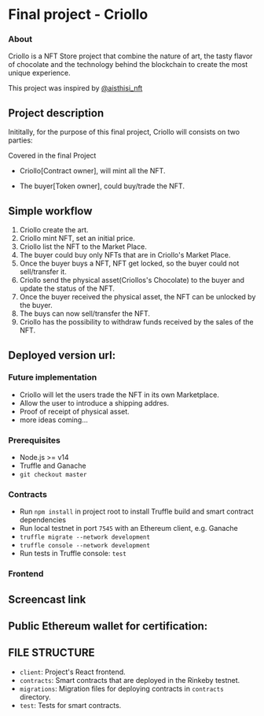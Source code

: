 # Final project - Criollo
### About
Criollo is a NFT Store project that combine the nature of art, the tasty flavor of chocolate and the technology behind the blockchain to create the most unique experience.  

This project was inspired by [@aisthisi_nft](https://aisthisi.art/)

## Project description
Inititally, for the purpose of this final project, Criollo will consists on two parties:

Covered in  the final Project
- Criollo[Contract owner], will mint all the NFT.

- The buyer[Token owner], could buy/trade the NFT.

## Simple workflow
1. Criollo create the art.
2. Criollo mint NFT, set an initial price.
3. Criollo list the NFT to the Market Place.
4. The buyer could buy only NFTs that are in Criollo's Market Place.
5. Once the buyer buys a NFT, NFT get locked, so the buyer could not sell/transfer it.
6. Criollo send the physical asset(Criollos's Chocolate) to the buyer and update the status of the NFT.
7. Once the buyer received the physical asset, the NFT can be unlocked by the buyer.
8. The buys can now sell/transfer the NFT.
9. Criollo has the possibility to withdraw funds received by the sales of the NFT.

## Deployed version url:

### Future implementation
- Criollo will let the users trade the NFT in its own Marketplace.
- Allow the user to introduce a shipping addres.
- Proof of receipt of physical asset. 
- more ideas coming...

### Prerequisites
- Node.js >= v14
- Truffle and Ganache
- `git checkout master`

### Contracts
- Run `npm install` in project root to install Truffle build and smart contract dependencies
- Run local testnet in port `7545` with an Ethereum client, e.g. Ganache
- `truffle migrate --network development`
- `truffle console --network development`
- Run tests in Truffle console: `test`

### Frontend

## Screencast link

## Public Ethereum wallet for certification:

## FILE STRUCTURE
- `client`: Project's React frontend.
- `contracts`: Smart contracts that are deployed in the Rinkeby testnet.
- `migrations`: Migration files for deploying contracts in `contracts` directory.
- `test`: Tests for smart contracts.

